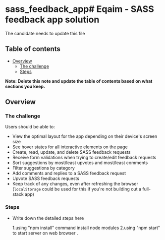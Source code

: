 # sass_feedback_app# Eqaim - SASS feedback app solution

The candidate needs to update this file

## Table of contents

- [Overview](#overview)
  - [The challenge](#the-challenge)
  - [Steps](#steps)

**Note: Delete this note and update the table of contents based on what sections you keep.**

## Overview

### The challenge

Users should be able to:

- View the optimal layout for the app depending on their device's screen size
- See hover states for all interactive elements on the page
- Create, read, update, and delete SASS feedback requests
- Receive form validations when trying to create/edit feedback requests
- Sort suggestions by most/least upvotes and most/least comments
- Filter suggestions by category
- Add comments and replies to a SASS feedback request
- Upvote SASS feedback requests
- Keep track of any changes, even after refreshing the browser (`localStorage` could be used for this if you're not building out a full-stack app)

### Steps
- Write down the detailed steps here

  1.using  "npm install" command install node modules
  2.using "npm start" to start server on web browser .

